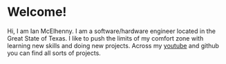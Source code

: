 # Welcome!

Hi, I am Ian McElhenny. I am a software/hardware engineer located in the Great State of Texas. I like to push the limits of my comfort zone with learning new skills and doing new projects. Across my [youtube](https://www.youtube.com/channel/UCOd3F3PCg3re78-pYsdSYXA) and github you can find all sorts of projects. 